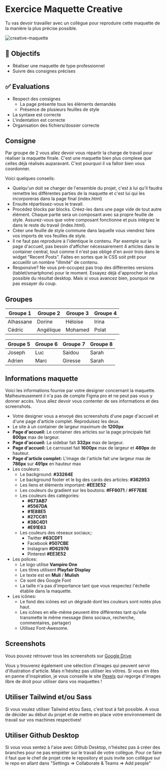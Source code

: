 # Exercice Maquette Creative

Tu vas devoir travailler avec un collègue pour reproduire cette maquette de la manière la plus précise possible.

![creative-maquette](img/11/creative.png)

## :memo: Objectifs

- Réaliser une maquette de type professionnel
- Suivre des consignes précises

## :white_check_mark: Evaluations

- Respect des consignes
  - La page présente tous les éléments demandés
  - Présence de plusieurs feuilles de style
- La syntaxe est correcte
- L'indentation est correcte
- Organisation des fichiers/dossier correcte

## Consigne

Par groupe de 2 vous allez devoir vous répartir la charge de travail pour réaliser la maquette finale. C'est une maquette bien plus complexe que celles déjà réalisés auparavant. C'est pourquoi il va falloir bien vous coordonner.

Voici quelques conseils:

- Quelqu'un doit se charger de l'ensemble du projet, c'est à lui qu'il faudra remettre les différentes parties de la maquette et c'est lui qui les incorporeras dans la page final (index.html)
- Ensuite répartissez-vous le travail.
- Procédez blocks par blocks. Créez-les dans une page vide de tout autre élément. Chaque partie sera un composant avec sa propre feuille de style. Assurez-vous que votre composant fonctionne et puis intégrez le dans le reste du travail (index.html).
- Créer une feuille de style commune dans laquelle vous viendrez faire vos imports de vos feuilles de style.
- Il ne faut pas reproduire à l'identique le contenu. Par exemple sur la page d'accueil, pas besoin d'afficher nécessairement 4 articles dans le container central, tout comme il n'est pas obligé d'en avoir trois dans le widget "Recent Posts". Faites en sortes que le CSS soit prêt pour accueillir un nombre "illimité" de contenu.
- Responsive? Ne vous pré-occupez pas trop des différentes versions (tablet/smartphone) pour le moment. Essayez déjà d'approcher le plus possible du résultat desktop. Mais si vous avancez bien, pourquoi ne pas essayer du coup.

## Groupes

Groupe 1 | Groupe 2 | Groupe 3 | Groupe 4
--- | --- | --- | ---
Alhassane | Dorine    | Héloise | Irina
Cédric    | Angélique | Mohamed | Polat

Groupe 5 | Groupe 6 | Groupe 7 | Groupe 8
--- | --- | --- | ---
Joseph    | Luc    | Saidou   | Sarah
Adrien    | Marc   | Giresse  | Sarah

## Informations maquette

Voici les informations fournie par votre designer concernant la maquette. Malheureusement il n'a pas de compte Figma pro et ne peut pas vous y donner accès. Vous allez devoir vous contenter de ses informations et des screenshots.

- Votre designer vous a envoyé des screenshots d'une page d'accueil et d'une page d'article complet. Reproduisez les deux.
- Le site à un container de largeur maximum de **1200px**
- **Page d'accueil:** Le container des articles sur la page principale fait **800px** max de largeur.
- **Page d'accueil:** La sidebar fait **332px** max de largeur.
- **Page d'accueil:** Le carrousel fait **1600px** max de largeur et **480px** de hauteur.
- **Page d'article complet:** L'image de l'article fait une largeur max de **786px** sur **491px** en hauteur max
- Les couleurs:
  - Le background: **#33264E**
  - Le background footer et le bg des cards des articles: **#362953**
  - Les liens et éléments important: **#EE3E52**
  - Les couleurs du gradient sur les boutons: **#FF6071** / **#FF7E8E**
  - Les couleurs des catégories:
    - **#673AB7**
    - **#5567DA**
    - **#1E88E5**
    - **#27CC81**
    - **#38C4D1**
    - **#E91E63**
  - Les couleurs des réseaux sociaux;:
    - Twitter **#63CDF1**
    - Facebook **#507CBE**
    - Instagram **#D62976**
    - Pinterest **#EE3E52**
- Les polices:
  - Le logo utilise **Vampiro One**
  - Les titres utilisent **Playfair Display**
  - Le texte est en **Muli** / **Mulish**
  - Ce sont des Google Font
  - La taille n'a pas d'importance tant que vous respectez l'échelle établie dans la maquette.
- Les icônes:
  - Le fond des icônes est un dégradé dont les couleurs sont notés plus haut.
  - Les icônes en elle-même peuvent être différentes tant qu'elle transmette le même message (liens sociaux, recherche, commentaires, partager)
  - Utilisez Font-Awesome.

## Screenshots

Vous pouvez retrouver tous les screenshots sur [Google Drive](https://drive.google.com/drive/folders/1x6AU9gIeHi-FXgQAhRd5iG6twRYGevPP?usp=sharing)

Vous y trouverez également une sélection d'images qui peuvent servir d'illustration d'article. Mais n'hésitez pas utiliser les vôtres. Si vous en êtes en panne d'inspiration, je vous conseille le site [Pexels](https://www.pexels.com/fr-fr/) qui regorge d'images libre de droit pour utiliser dans vos maquettes !

## Utiliser Tailwind et/ou Sass

Si vous voulez utiliser Tailwind et/ou Sass, c'est tout à fait possible. A vous de décider au début du projet et de mettre en place votre environnement de travail sur vos machines respectives!

## Utiliser Github Desktop

Si vous vous sentez à l'aise avec Github Desktop, n'hésitez pas à créer des branches pour ne pas empiéter sur le travail de votre collègue. Pour ce faire il faut que le chef de projet crée le repository et puis invite son collègue sur le repo en allant dans "Settings => Collaborate & Teams => Add people"
